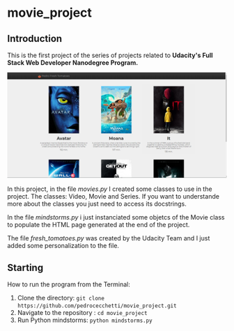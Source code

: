 # movie_project

## Introduction
This is the first project of the series of projects related to **Udacity's Full Stack 
Web Developer Nanodegree Program.**  

<p align="center">
  <img src="./readme/screenshot1.png">
</p>

In this project, in the file *movies.py* I created some classes to use in the project. The classes: Video, Movie and Series. If you want to understande more about the classes you just need to access its docstrings.  

In the file *mindstorms.py* i just instanciated some objetcs of the Movie class to populate the HTML page generated at the end of the project.  

The file *fresh_tomatoes.py* was created by the Udacity Team and I just added some personalization to the file.

## Starting

How to run the program from the Terminal:
1. Clone the directory:
    ``` git clone https://github.com/pedrocecchetti/movie_project.git ```
2. Navigate to the repository :
    ```cd movie_project```
3. Run Python mindstorms:
    ```python mindstorms.py```